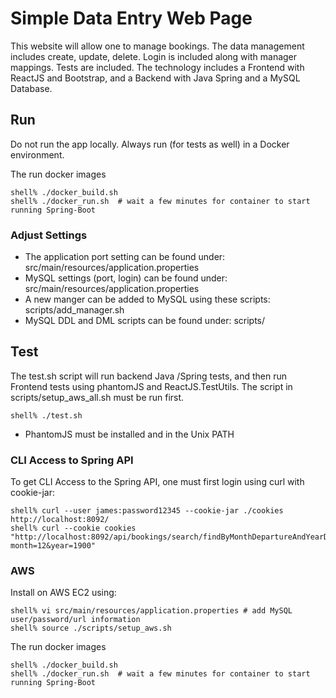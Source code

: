 # Simple Data Entry Web Page

This website will allow one to manage bookings. The data management includes create, update, delete.  Login is included along with manager mappings.  Tests are included.  The technology includes a Frontend with ReactJS and Bootstrap, and a Backend with Java Spring and a MySQL Database.


##  Run

Do not run the app locally. Always run (for tests as well) in a Docker environment.

The run docker images
```
shell% ./docker_build.sh
shell% ./docker_run.sh  # wait a few minutes for container to start running Spring-Boot
```

### Adjust Settings

* The application port setting can be found under:  src/main/resources/application.properties
* MySQL settings (port, login) can be found under:  src/main/resources/application.properties
* A new manger can be added to MySQL using these scripts:  scripts/add_manager.sh
* MySQL DDL and DML scripts can be found under:  scripts/

## Test

The test.sh script will run backend Java /Spring tests, and then run Frontend tests using phantomJS and ReactJS.TestUtils.
The script in scripts/setup_aws_all.sh must be run first.

```
shell% ./test.sh
```

* PhantomJS must be installed and in the Unix PATH

### CLI Access to Spring API

To get CLI Access to the Spring API, one must first login using curl with cookie-jar:

```
shell% curl --user james:password12345 --cookie-jar ./cookies http://localhost:8092/
shell% curl --cookie cookies "http://localhost:8092/api/bookings/search/findByMonthDepartureAndYearDeparture?month=12&year=1900"
```
### AWS

Install on AWS EC2 using:
```
shell% vi src/main/resources/application.properties # add MySQL user/password/url information
shell% source ./scripts/setup_aws.sh
```
The run docker images
```
shell% ./docker_build.sh
shell% ./docker_run.sh  # wait a few minutes for container to start running Spring-Boot
```

